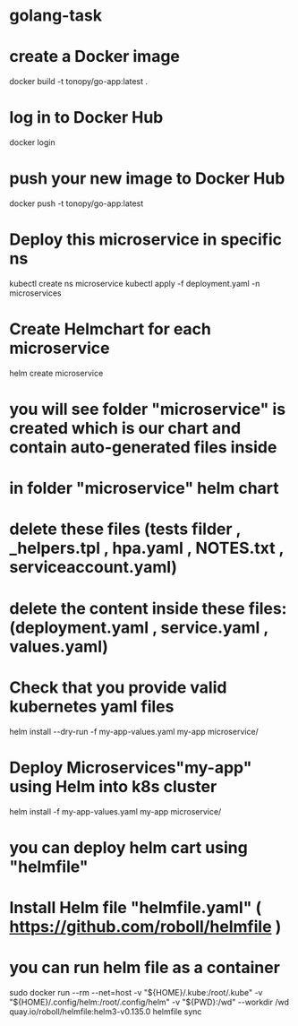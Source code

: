# golang-task
# create a Docker image
docker build -t tonopy/go-app:latest .
# log in to Docker Hub 
docker login
# push your new image to Docker Hub 
docker push -t tonopy/go-app:latest 
# Deploy this microservice in specific ns
kubectl create ns microservice
kubectl apply -f deployment.yaml -n microservices
# Create Helmchart for each microservice
helm create microservice
# you will see folder "microservice" is created which is our chart and contain auto-generated files inside
# in folder "microservice" helm chart
# delete these files (tests filder , _helpers.tpl , hpa.yaml , NOTES.txt , serviceaccount.yaml)
#  delete the content inside these files:  (deployment.yaml , service.yaml , values.yaml)
# Check that you provide valid kubernetes yaml files 
helm install --dry-run -f my-app-values.yaml my-app microservice/
# Deploy Microservices"my-app" using Helm into k8s cluster
helm install  -f my-app-values.yaml my-app microservice/
# you can deploy helm cart using "helmfile"
#  Install Helm file "helmfile.yaml" ( https://github.com/roboll/helmfile )
# you can run helm file as a container
sudo docker run --rm --net=host -v "${HOME}/.kube:/root/.kube" -v "${HOME}/.config/helm:/root/.config/helm" -v "${PWD}:/wd" --workdir /wd quay.io/roboll/helmfile:helm3-v0.135.0 helmfile sync 



